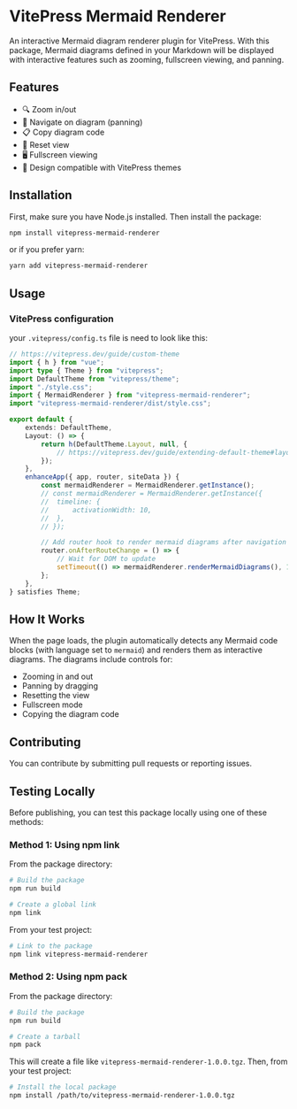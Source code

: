 # VitePress Mermaid Renderer

An interactive Mermaid diagram renderer plugin for VitePress. With this package, Mermaid diagrams defined in your Markdown will be displayed with interactive features such as zooming, fullscreen viewing, and panning.

## Features

- 🔍 Zoom in/out
- 🔄 Navigate on diagram (panning)
- 📋 Copy diagram code
- 📏 Reset view
- 🖥️ Fullscreen viewing
- 🎨 Design compatible with VitePress themes

## Installation

First, make sure you have Node.js installed. Then install the package:

```bash
npm install vitepress-mermaid-renderer
```

or if you prefer yarn:

```bash
yarn add vitepress-mermaid-renderer
```

## Usage

### VitePress configuration

your `.vitepress/config.ts` file is need to look like this:

```typescript
// https://vitepress.dev/guide/custom-theme
import { h } from "vue";
import type { Theme } from "vitepress";
import DefaultTheme from "vitepress/theme";
import "./style.css";
import { MermaidRenderer } from "vitepress-mermaid-renderer";
import "vitepress-mermaid-renderer/dist/style.css";

export default {
	extends: DefaultTheme,
	Layout: () => {
		return h(DefaultTheme.Layout, null, {
			// https://vitepress.dev/guide/extending-default-theme#layout-slots
		});
	},
	enhanceApp({ app, router, siteData }) {
		const mermaidRenderer = MermaidRenderer.getInstance();
		// const mermaidRenderer = MermaidRenderer.getInstance({
		// 	timeline: {
		// 		activationWidth: 10,
		// 	},
		// });

		// Add router hook to render mermaid diagrams after navigation
		router.onAfterRouteChange = () => {
			// Wait for DOM to update
			setTimeout(() => mermaidRenderer.renderMermaidDiagrams(), 100);
		};
	},
} satisfies Theme;
```

## How It Works

When the page loads, the plugin automatically detects any Mermaid code blocks (with language set to `mermaid`) and renders them as interactive diagrams. The diagrams include controls for:

- Zooming in and out
- Panning by dragging
- Resetting the view
- Fullscreen mode
- Copying the diagram code

## Contributing

You can contribute by submitting pull requests or reporting issues.

## Testing Locally

Before publishing, you can test this package locally using one of these methods:

### Method 1: Using npm link

From the package directory:

```bash
# Build the package
npm run build

# Create a global link
npm link
```

From your test project:

```bash
# Link to the package
npm link vitepress-mermaid-renderer
```

### Method 2: Using npm pack

From the package directory:

```bash
# Build the package
npm run build

# Create a tarball
npm pack
```

This will create a file like `vitepress-mermaid-renderer-1.0.0.tgz`. Then, from your test project:

```bash
# Install the local package
npm install /path/to/vitepress-mermaid-renderer-1.0.0.tgz
```
